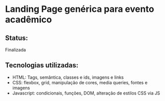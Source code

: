 # Landing Page genérica para evento acadêmico
## Status:
Finalizada
## Tecnologias utilizadas:
- HTML: Tags, semântica, classes e ids, imagens e links
- CSS: flexbox, grid, manipulação de cores, media queries, fontes e imagens
- Javascript: condicionais, funções, DOM, alteração de estilos CSS via JS